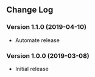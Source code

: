 ## Change Log
### Version 1.1.0 (2019-04-10)
- Automate release
### Version 1.0.0 (2019-03-08)
- Initial release
